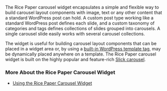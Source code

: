 The Rice Paper carousel widget encapsulates a simple and flexible way to build carousel layout components with image, text or any other content that a standard WordPress post can hold. A custom post type working like a standard WordPress post defines each slide, and a custom taxonomy of categories and tags defines collections of slides grouped into carousels. A single carousel slide easily works with several carousel collections.

The widget is useful for building carousel layout components that can be placed in a widget area or, by using a [built-in WordPress template tag](https://developer.wordpress.org/reference/functions/the_widget/), may be dynamically placed anywhere on a template. The Rice Paper carousel widget is built on the highly popular and feature-rich [Slick carousel](http://kenwheeler.github.io/slick/).

### More About the Rice Paper Carousel Widget

- [Using the Rice Paper Carousel Widget](/plugins/rice-paper-carousel-widget/using)